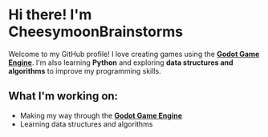 # Hi there! I'm CheesymoonBrainstorms

Welcome to my GitHub profile! I love creating games using the **[Godot Game Engine](https://godotengine.org/)**. I'm also learning **Python** and exploring **data structures and algorithms** to improve my programming skills.

## What I'm working on:
- Making my way through the **[Godot Game Engine](https://godotengine.org/)**
- Learning data structures and algorithms
